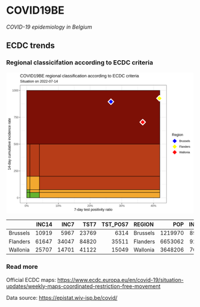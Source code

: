 
# COVID19BE

*COVID-19 epidemiology in Belgium*

## ECDC trends

### Regional classicifation according to ECDC criteria

![](COVID9BE-ecdc-trend.png)

|          | INC14 |  INC7 |  TST7 | TST\_POS7 | REGION   |     POP | INC14\_RT |       PR7 |        GR |
| :------- | ----: | ----: | ----: | --------: | :------- | ------: | --------: | --------: | --------: |
| Brussels | 10919 |  5967 | 23769 |      6314 | Brussels | 1219970 |  895.0220 | 0.2656401 | 0.2049677 |
| Flanders | 61647 | 34047 | 84820 |     35511 | Flanders | 6653062 |  926.5959 | 0.4186631 | 0.2335870 |
| Wallonia | 25707 | 14701 | 41122 |     15049 | Wallonia | 3648206 |  704.6477 | 0.3659598 | 0.3357260 |

### Read more

Official ECDC maps:
<https://www.ecdc.europa.eu/en/covid-19/situation-updates/weekly-maps-coordinated-restriction-free-movement>

Data source: <https://epistat.wiv-isp.be/covid/>
